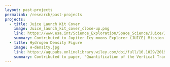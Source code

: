 ```yaml
---
layout: past-projects
permalink: /research/past-projects
projects:
  - title: Juice Launch Kit Cover
    image: Juice_launch_kit_cover_close-up.png
    link: https://www.esa.int/Science_Exploration/Space_Science/Juice/Juice_launch_kit
    summary: Contributed to Jupiter Icy moons Explorer (JUICE) Mission
  - title: Hydrogen Density Figure
    image: H-density.jpg
    link: https://agupubs.onlinelibrary.wiley.com/doi/full/10.1029/2019JA027057 
    summary: Contributed to paper, "Quantification of the Vertical Transport and Escape of Atomic Hydrogen in the Terrestrial Upper Atmosphere"
---
```

